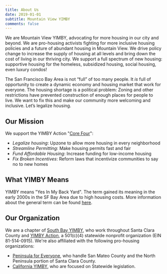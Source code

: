 ```yaml
---
title: About Us
date: 2019-01-01
subtitle: Mountain View YIMBY
comments: false
---
```


We are Mountain View YIMBY, advocating for more housing in our city and beyond. We are pro-housing activists fighting for more inclusive housing policies and a future of abundant housing in Mountain View. We drive policy change to increase the supply of housing at all levels and bring down the cost of living in our thriving city. We support a full spectrum of new housing: supportive housing for the homeless, subsidized housing, social housing, even luxury condos!

The San Francisco Bay Area is not “full” of too many people. It _is_ full of opportunity to create a dynamic economy and housing market that work for everyone. The housing shortage is a political problem: 
Zoning and other restrictions have prevented construction of enough places for people to live.  We want to fix this and make our community more welcoming and inclusive. Let’s legalize housing.

## Our Mission
We support the YIMBY Action "[Core Four]":
* *Legalize housing*: Upzone to allow more housing in every neighborhood
* *Streamline Permitting*: Make housing permits fast and fair
* *Fund Affordable Housing*: Increase funding for low-income housing
* *Fix Broken Incentives*: Reform laws that incentivize communities to say no to new homes

## What YIMBY Means
YIMBY means "Yes In My Back Yard". The term gained its meaning in the
early 2000s in the SF Bay Area due to high housing costs. More information
about the general term can be found [here].  

## Our Organization
We are a chapter of [South Bay YIMBY], who work throughout Santa Clara County and [YIMBY Action], a 501(c)(4) statewide nonprofit organization (EIN 81-514-0915). We're also affiliated with the following pro-housing organizations: 
- [Peninsula for Everyone], who handle San Mateo County and the North Peninsula portion of Santa Clara County.  
- [California YIMBY], who are focused on Statewide legislation.  


[South Bay YIMBY]:https://southbayyimby.wordpress.com/
[YIMBY Action]:https://yimbyaction.org/
[Peninsula For Everyone]:https://peninsulaforeveryone.org/
[California YIMBY]:https://cayimby.org/
[here]:https://en.wikipedia.org/wiki/YIMBY
[Core Four]:https://yimbyaction.org/core-four/
